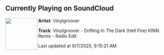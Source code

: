 ## Currently Playing on SoundCloud

[<img align="left" width="100" src="https://i1.sndcdn.com/artworks-uXKyw4SEWgA3maIM-Ezh9rQ-t500x500.png">](https://soundcloud.com/scottattrill/vinylgroover-drifting-in-the)

**Artist**: Vinylgroover 

**Track**: Vinylgroover - Drifting In The Dark (Hell Fire) KINN Remix - Radio Edit

Last updated at 9/7/2025, 9:15:21 AM
